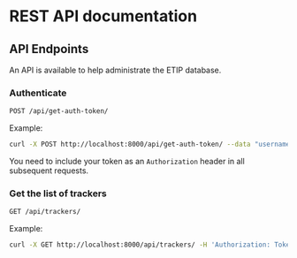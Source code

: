 # REST API documentation

## API Endpoints

An API is available to help administrate the ETIP database.

### Authenticate

```sh
POST /api/get-auth-token/
```

Example:

```sh
curl -X POST http://localhost:8000/api/get-auth-token/ --data "username=admin&password=testtest"
```

You need to include your token as an `Authorization` header in all subsequent requests.

### Get the list of trackers

```sh
GET /api/trackers/
```

Example:

```sh
curl -X GET http://localhost:8000/api/trackers/ -H 'Authorization: Token <your-token>'
```

